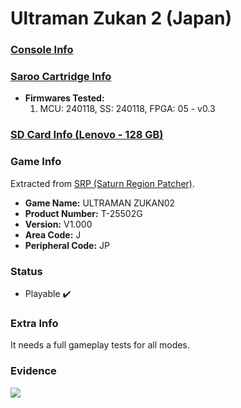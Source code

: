 # Ultraman Zukan 2 (Japan)

### [Console Info](../../../../Info/Consoles/VA13/README.md)

### [Saroo Cartridge Info](../../../../Info/Cartridges/RetroGameParadiseStore/1.32F/README.md)

- <b>Firmwares Tested:</b>
  1. MCU: 240118, SS: 240118, FPGA: 05 - v0.3

### [SD Card Info (Lenovo - 128 GB)](../../../../Info/SdCards/Lenovo/128GB/fat32/README.md)

### Game Info

Extracted from [SRP (Saturn Region Patcher)](https://segaxtreme.net/resources/saturn-region-patcher.81/download).

- <b>Game Name:</b> ULTRAMAN ZUKAN02
- <b>Product Number:</b> T-25502G
- <b>Version:</b> V1.000
- <b>Area Code:</b> J
- <b>Peripheral Code:</b> JP

### Status

- Playable :heavy_check_mark:

### Extra Info

It needs a full gameplay tests for all modes.

### Evidence

[![](https://img.youtube.com/vi/IrXdw6M2uO4/0.jpg)](https://www.youtube.com/watch?v=IrXdw6M2uO4)
